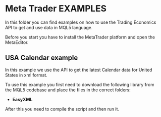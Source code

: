 # Meta Trader EXAMPLES

In this folder you can find examples on how to use the Trading Economics API to get and use data in MQL5 language. 

Before you start you have to install the MetaTrader platform and open the MetaEditor.

## USA Calendar example

In this example we use the API to get the latest Calendar data for United States in xml format.  

To use this example you first need to download the following library from the MQL5 codebase and place the files in the correct folders:

  * **EasyXML**
  

After this you need to compile the script and then run it.
